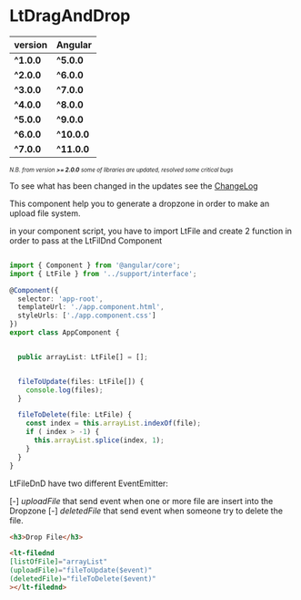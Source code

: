 # LtDragAndDrop

| version      |   Angular   |
| ------       | ----------  |
| **^1.0.0**   | **^5.0.0**  |
| **^2.0.0**   | **^6.0.0**  |
| **^3.0.0**   | **^7.0.0**  |
| **^4.0.0**   | **^8.0.0**  |
| **^5.0.0**   | **^9.0.0**  |
| **^6.0.0**   | **^10.0.0** |
| **^7.0.0**   | **^11.0.0** |

<sub><sup>
*N.B. from version **>= 2.0.0** some of libraries are updated, resolved some critical bugs*</sup></sub>

  To see what has been changed in the updates see the [ChangeLog](CHANGELOG.md)

This component help you to generate a dropzone in order to make an upload file system.

in your component script, you have to import LtFile and create 2 function in order to pass at the LtFilDnd Component

```typescript

import { Component } from '@angular/core';
import { LtFile } from '../support/interface';

@Component({
  selector: 'app-root',
  templateUrl: './app.component.html',
  styleUrls: ['./app.component.css']
})
export class AppComponent {


  public arrayList: LtFile[] = [];


  fileToUpdate(files: LtFile[]) {
    console.log(files);
  }

  fileToDelete(file: LtFile) {
    const index = this.arrayList.indexOf(file);
    if ( index > -1) {
      this.arrayList.splice(index, 1);
    }
  }
}

```

LtFileDnD have two different EventEmitter:

[-] *uploadFile* that send event when one or more file are insert into the Dropzone
[-] *deletedFile* that send event when someone try to delete the file. 

```html
<h3>Drop File</h3>

<lt-filednd
[listOfFile]="arrayList"
(uploadFile)="fileToUpdate($event)"
(deletedFile)="fileToDelete($event)"
></lt-filednd>

```
